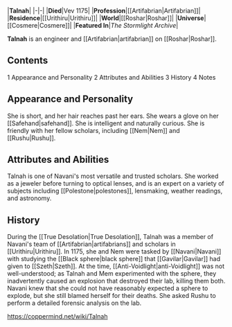 |**Talnah**|
|-|-|
|**Died**|Vev 1175|
|**Profession**|[[Artifabrian\|Artifabrian]]|
|**Residence**|[[Urithiru\|Urithiru]]|
|**World**|[[Roshar\|Roshar]]|
|**Universe**|[[Cosmere\|Cosmere]]|
|**Featured In**|*The Stormlight Archive*|

**Talnah** is an engineer and [[Artifabrian\|artifabrian]] on [[Roshar\|Roshar]].

## Contents

1 Appearance and Personality
2 Attributes and Abilities
3 History
4 Notes


## Appearance and Personality
She is short, and her hair reaches past her ears. She wears a glove on her [[Safehand\|safehand]]. She is intelligent and naturally curious. She is friendly with her fellow scholars, including [[Nem\|Nem]] and [[Rushu\|Rushu]].

## Attributes and Abilities
Talnah is one of Navani's most versatile and trusted scholars. She worked as a jeweler before turning to optical lenses, and is an expert on a variety of subjects including [[Polestone\|polestones]], lensmaking, weather readings, and astronomy.

## History
During the [[True Desolation\|True Desolation]], Talnah was a member of Navani's team of [[Artifabrian\|artifabrians]] and scholars in [[Urithiru\|Urithiru]]. In 1175, she and Nem were tasked by [[Navani\|Navani]] with studying the [[Black sphere\|black sphere]] that [[Gavilar\|Gavilar]] had given to [[Szeth\|Szeth]]. At the time, [[Anti-Voidlight\|anti-Voidlight]] was not well-understood; as Talnah and Mem experimented with the sphere, they inadvertently caused an explosion that destroyed their lab, killing them both. Navani knew that she could not have reasonably expected a sphere to explode, but she still blamed herself for their deaths. She asked Rushu to perform a detailed forensic analysis on the lab.



https://coppermind.net/wiki/Talnah